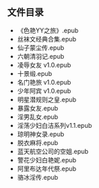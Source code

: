 ## 文件目录
* 《色艳YY之旅》.epub
* 丝袜文经典合集.epub
* 仙子蒙尘传.epub
* 六朝清羽记.epub
* 凌辱女友 v1.0.epub
* 十景缎.epub
* 名门艳旅 v1.0.epub
* 少年阿宾 v1.0.epub
* 明星潜规则之皇.epub
* 暴露女友.epub
* 淫男乱女.epub
* 淫荡少妇白洁系列v1.1.epub
* 琼明神女录.epub
* 脱衣麻将.epub
* 蓝天航空公司的空姐.epub
* 警花少妇白艳妮.epub
* 阿里布达年代祭.epub
* 骆冰淫传.epub
